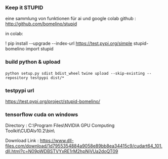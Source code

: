### Keep it STUPID

eine sammlung von funktionen für ai und google colab
github : http://github.com/bomelino/stupid

in colab: 
	
! pip install --upgrade --index-url https://test.pypi.org/simple stupid-bomelino
import stupid

### build python & upload

`python setup.py sdist bdist_wheel`
`twine upload --skip-existing --repository testpypi dist/*`



### testpypi url

https://test.pypi.org/project/stupid-bomelino/


### tensorflow cuda on windows

Directory : C:\Program Files\NVIDIA GPU Computing Toolkit\CUDA\v10.2\bin\

Download Link : https://www.dll-files.com/download/1d7955354884a9058e89bb8ea34415c9/cudart64_101.dll.html?c=N09pWDBSTVYxRE1rM2hpNjVUa2doQT09